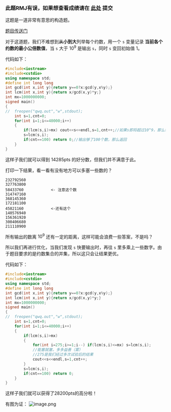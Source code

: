 ### 此题RMJ有误，如果想查看成绩请在 [此处](https://atcoder.jp/contests/chokudai002/tasks/chokudai002_a) 提交

这题是一道非常有意思的构造题。

[题目传送门](https://www.luogu.com.cn/problem/AT2225)

对于这道题，我们不难想到**从小到大**列举每个约数，用一个 `s` 变量记录 **当前各个约数的最小公倍数值**，当 `s` 大于 $10^9$ 是输出 `s`，同时 `s` 变回初始值 $1$。

代码如下：
```cpp
#include<iostream>
#include<cstdio>
using namespace std;
#define int long long
int gcd(int x,int y){return y==0?x:gcd(y,x%y);}
int lcm(int x,int y){return x/gcd(x,y)*y;}
int mx=1000000000;
signed main()
{
//	freopen("qwq.out","w",stdout);
	int s=1,cnt=0;
	for(int i=1;i<=40000;i++)
	{
		if(lcm(s,i)>mx) cout<<s<<endl,s=1,cnt++;//如果s即将超过10^9，那么输出。
		s=lcm(s,i);
		if(cnt==100) return 0;//输出够了100个数，那么返回
	}
}
```

这样子我们就可以得到 $14285\text{pts}$ 的好分数，但我们并不满意于此。

打印一下结果，看一看有没有地方可以多塞一些数的？

```
232792560
327763800
58433760			<- 注意这个数
314747160
368145360
172181100
45821160			<-还有这个
140576940
156361920
300406680
211110900
```
所有输出的数离 $10^9$ 还有一定的距离，这样可能会浪费一些答案，不是吗？

所以我们再进行优化，当我们发现 `s` 快要输出时，再往 `s` 里多乘上一些数字。由于题目要求的是约数集合的并集，所以这只会让结果更优。

代码如下：
```cpp
#include<iostream>
#include<cstdio>
using namespace std;
#define int long long
int gcd(int x,int y){return y==0?x:gcd(y,x%y);}
int lcm(int x,int y){return x/gcd(x,y)*y;}
int mx=1000000000;
signed main()
{
//	freopen("qwq.out","w",stdout);
	int s=1,cnt=0;
	for(int i=1;i<=40000;i++)
	{
		if(lcm(s,i)>mx) 
		{
			for(int i=275;i>=1;i--) if(lcm(s,i)<=mx) s=lcm(s,i);
			//能塞就塞，多多益善（雾）
			//275是我们经过多次试验后的结果
			cout<<s<<endl,s=1,cnt++;
		}
		s=lcm(s,i);
		if(cnt==100) return 0;
	}
}
```
这样子我们就可以获得了28200pts的高分啦！

有图为证：
![image.png](https://s2.loli.net/2022/03/06/oLgT4d7UzxO1JXP.png)